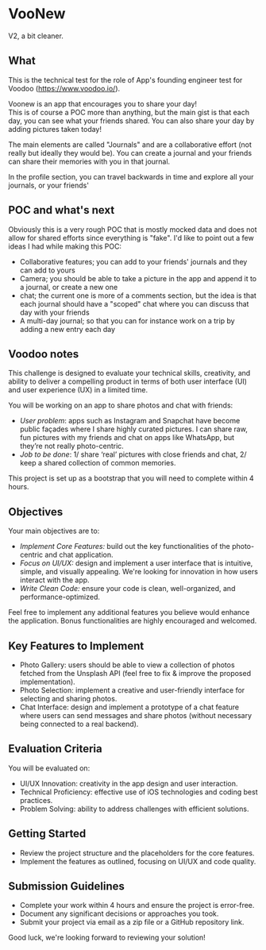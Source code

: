 # VooNew

V2, a bit cleaner.  

## What

This is the technical test for the role of App's founding engineer test for Voodoo (https://www.voodoo.io/).

Voonew is an app that encourages you to share your day!  
This is of course a POC more than anything, but the main gist is that each day, you can see what your friends shared. You can also share your day by adding pictures taken today!  

The main elements are called "Journals" and are a collaborative effort (not really but ideally they would be). You can create a journal and your friends can share their memories with you in that journal.  

In the profile section, you can travel backwards in time and explore all your journals, or your friends'  

## POC and what's next

Obviously this is a very rough POC that is mostly mocked data and does not allow for shared efforts since everything is "fake". I'd like to point out a few ideas I had while making this POC:
- Collaborative features; you can add to your friends' journals and they can add to yours
- Camera; you should be able to take a picture in the app and append it to a journal, or create a new one
- chat; the current one is more of a comments section, but the idea is that each journal should have a "scoped" chat where you can discuss that day with your friends
- A multi-day journal; so that you can for instance work on a trip by adding a new entry each day

## Voodoo notes

This challenge is designed to evaluate your technical skills, creativity, 
and ability to deliver a compelling product in terms of both user interface (UI) and user experience (UX) in a limited time.

You will be working on an app to share photos and chat with friends:
- *User problem*: apps such as Instagram and Snapchat have become public façades where I share highly curated pictures. I can share raw, fun pictures with my friends and chat on apps like WhatsApp, but they’re not really photo-centric.
- *Job to be done*: 1/ share ‘real’ pictures with close friends and chat, 2/ keep a shared collection of common memories.

This project is set up as a bootstrap that you will need to complete within 4 hours.


## Objectives

Your main objectives are to:

- *Implement Core Features:* build out the key functionalities of the photo-centric and chat application.
- *Focus on UI/UX:* design and implement a user interface that is intuitive, simple, and visually appealing. We're looking for innovation in how users interact with the app.
- *Write Clean Code:* ensure your code is clean, well-organized, and performance-optimized.

Feel free to implement any additional features you believe would enhance the application. Bonus functionalities are highly encouraged and welcomed.

## Key Features to Implement

- Photo Gallery: users should be able to view a collection of photos fetched from the Unsplash API (feel free to fix & improve the proposed implementation).
- Photo Selection: implement a creative and user-friendly interface for selecting and sharing photos.
- Chat Interface: design and implement a prototype of a chat feature where users can send messages and share photos (without necessary being connected to a real backend).


## Evaluation Criteria

You will be evaluated on:

- UI/UX Innovation: creativity in the app design and user interaction.
- Technical Proficiency: effective use of iOS technologies and coding best practices.
- Problem Solving: ability to address challenges with efficient solutions.

## Getting Started

- Review the project structure and the placeholders for the core features.
- Implement the features as outlined, focusing on UI/UX and code quality.

## Submission Guidelines

- Complete your work within 4 hours and ensure the project is error-free.
- Document any significant decisions or approaches you took.
- Submit your project via email as a zip file or a GitHub repository link.

Good luck, we're looking forward to reviewing your solution!

